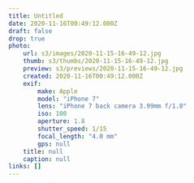 ```yaml
---
title: Untitled
date: 2020-11-16T00:49:12.000Z
draft: false
drop: true
photo:
    url: s3/images/2020-11-15-16-49-12.jpg
    thumb: s3/thumbs/2020-11-15-16-49-12.jpg
    preview: s3/previews/2020-11-15-16-49-12.jpg
    created: 2020-11-16T00:49:12.000Z
    exif:
        make: Apple
        model: "iPhone 7"
        lens: "iPhone 7 back camera 3.99mm f/1.8"
        iso: 100
        aperture: 1.8
        shutter_speed: 1/15
        focal_length: "4.0 mm"
        gps: null
    title: null
    caption: null
links: []
---
```

